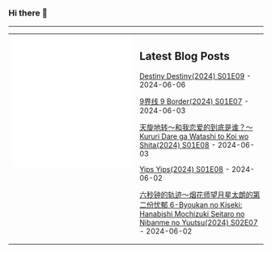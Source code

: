 ### Hi there 👋

<!--
**etng/etng** is a ✨ _special_ ✨ repository because its `README.md` (this file) appears on your GitHub profile.

Here are some ideas to get you started:

- 🔭 I’m currently working on ...
- 🌱 I’m currently learning ...
- 👯 I’m looking to collaborate on ...
- 🤔 I’m looking for help with ...
- 💬 Ask me about ...
- 📫 How to reach me: ...
- 😄 Pronouns: ...
- ⚡ Fun fact: ...
-->


---

<table>
<tr>
<td valign="top" width="50%">
<img src="metrics.svg" alt="Metric" />
</td>
<td valign="top" width="50%">

## Latest Blog Posts
<!-- blog start -->
[Destiny Destiny(2024) S01E09](http://www.fanxinzhui.com/rr/2560#S01E09) - 2024-06-06

[9界线 9 Border(2024) S01E07](http://www.fanxinzhui.com/rr/2567#S01E07) - 2024-06-03

[天旋地转〜和我恋爱的到底是谁？〜 Kururi Dare ga Watashi to Koi wo Shita(2024) S01E08](http://www.fanxinzhui.com/rr/2559#S01E08) - 2024-06-03

[Yips Yips(2024) S01E08](http://www.fanxinzhui.com/rr/2562#S01E08) - 2024-06-02

[六秒钟的轨迹～烟花师望月星太朗的第二份忧郁 6-Byoukan no Kiseki: Hanabishi Mochizuki Seitaro no Nibanme no Yuutsu(2024) S02E07](http://www.fanxinzhui.com/rr/2566#S02E07) - 2024-06-02
<!-- blog end -->

</td></tr></table>

